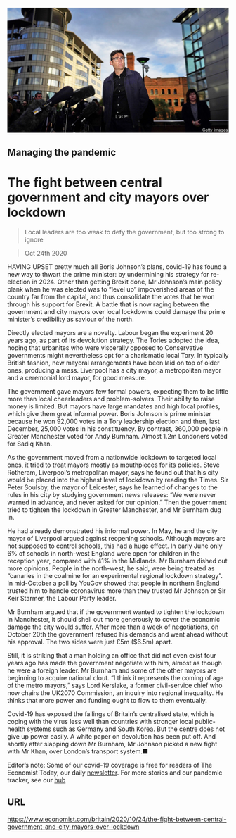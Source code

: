 ![](./images/20201024_BRP003_0.jpg)

## Managing the pandemic

# The fight between central government and city mayors over lockdown

> Local leaders are too weak to defy the government, but too strong to ignore

> Oct 24th 2020

HAVING UPSET pretty much all Boris Johnson’s plans, covid-19 has found a new way to thwart the prime minister: by undermining his strategy for re-election in 2024. Other than getting Brexit done, Mr Johnson’s main policy plank when he was elected was to “level up” impoverished areas of the country far from the capital, and thus consolidate the votes that he won through his support for Brexit. A battle that is now raging between the government and city mayors over local lockdowns could damage the prime minister’s credibility as saviour of the north.

Directly elected mayors are a novelty. Labour began the experiment 20 years ago, as part of its devolution strategy. The Tories adopted the idea, hoping that urbanites who were viscerally opposed to Conservative governments might nevertheless opt for a charismatic local Tory. In typically British fashion, new mayoral arrangements have been laid on top of older ones, producing a mess. Liverpool has a city mayor, a metropolitan mayor and a ceremonial lord mayor, for good measure.

The government gave mayors few formal powers, expecting them to be little more than local cheerleaders and problem-solvers. Their ability to raise money is limited. But mayors have large mandates and high local profiles, which give them great informal power. Boris Johnson is prime minister because he won 92,000 votes in a Tory leadership election and then, last December, 25,000 votes in his constituency. By contrast, 360,000 people in Greater Manchester voted for Andy Burnham. Almost 1.2m Londoners voted for Sadiq Khan.

As the government moved from a nationwide lockdown to targeted local ones, it tried to treat mayors mostly as mouthpieces for its policies. Steve Rotheram, Liverpool’s metropolitan mayor, says he found out that his city would be placed into the highest level of lockdown by reading the Times. Sir Peter Soulsby, the mayor of Leicester, says he learned of changes to the rules in his city by studying government news releases: “We were never warned in advance, and never asked for our opinion.” Then the government tried to tighten the lockdown in Greater Manchester, and Mr Burnham dug in.

He had already demonstrated his informal power. In May, he and the city mayor of Liverpool argued against reopening schools. Although mayors are not supposed to control schools, this had a huge effect. In early June only 6% of schools in north-west England were open for children in the reception year, compared with 41% in the Midlands. Mr Burnham dished out more opinions. People in the north-west, he said, were being treated as “canaries in the coalmine for an experimental regional lockdown strategy”. In mid-October a poll by YouGov showed that people in northern England trusted him to handle coronavirus more than they trusted Mr Johnson or Sir Keir Starmer, the Labour Party leader.

Mr Burnham argued that if the government wanted to tighten the lockdown in Manchester, it should shell out more generously to cover the economic damage the city would suffer. After more than a week of negotiations, on October 20th the government refused his demands and went ahead without his approval. The two sides were just £5m ($6.5m) apart.

Still, it is striking that a man holding an office that did not even exist four years ago has made the government negotiate with him, almost as though he were a foreign leader. Mr Burnham and some of the other mayors are beginning to acquire national clout. “I think it represents the coming of age of the metro mayors,” says Lord Kerslake, a former civil-service chief who now chairs the UK2070 Commission, an inquiry into regional inequality. He thinks that more power and funding ought to flow to them eventually.

Covid-19 has exposed the failings of Britain’s centralised state, which is coping with the virus less well than countries with stronger local public-health systems such as Germany and South Korea. But the centre does not give up power easily. A white paper on devolution has been put off. And shortly after slapping down Mr Burnham, Mr Johnson picked a new fight with Mr Khan, over London’s transport system.■

Editor’s note: Some of our covid-19 coverage is free for readers of The Economist Today, our daily [newsletter](https://www.economist.com/https://my.economist.com/user#newsletter). For more stories and our pandemic tracker, see our [hub](https://www.economist.com//news/2020/03/11/the-economists-coverage-of-the-coronavirus)

## URL

https://www.economist.com/britain/2020/10/24/the-fight-between-central-government-and-city-mayors-over-lockdown
